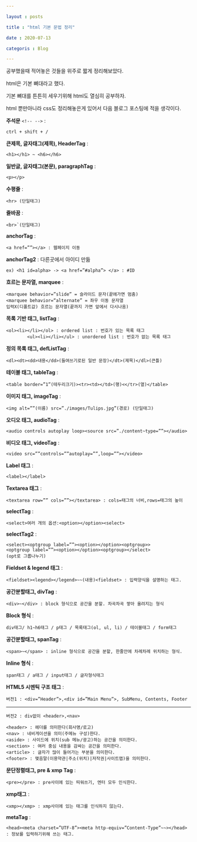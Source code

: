 ```yaml
---

layout : posts

title : "html 기본 문법 정리"

date : 2020-07-13

categoris : Blog

---
```


공부했을때 적어놓은 것들을 위주로 짧게 정리해보았다.

html은 기본 뼈대라고 했다.

기본 뼈대를 튼튼히 세우기위해 html도 열심히 공부하자.

html 뿐만아니라 css도 정리해놓은게 있어서 다음 블로그 포스팅에 적을 생각이다.


**주석문** `<!-- -->` :

	ctrl + shift + /

**큰제목, 글자태그(제목), HeaderTag** :

	<h1></h1> ~ <h6></h6>

**일반글, 글자태그(본문), paragraphTag** :

	<p></p>

**수평줄** :

	<hr> (단일태그)

**줄바꿈** :

	<br>`(단일태그)

**anchorTag** :

	<a href=””></a> : 웹페이지 이동

**anchorTag2** : 다른곳에서 아이디 만듦

	ex) <h1 id=alpha> -> <a href=”#alpha”> </a> : #ID

**흐르는 문자열, marquee** :

	<marquee behavior=”slide” = 슬라이드 문자(끝에가면 멈춤)
	<marquee behavior=“alternate” = 좌우 이동 문자열
	입력X(디폴트값) 흐르는 문자열(끝까지 가면 앞에서 다시나옴)
**목록 기반 태그, listTag** : 	

	<ol><li></li></ol> : ordered list : 번호가 있는 목록 태그
			<ul><li></li></ul> : unordered list : 번호가 없는 목록 태그

**정의 목록 태그, defListTag** :

	<dl><dt><dd>내용</dd>(들여쓰기로된 일반 문장)</dt>(제목)</dl>(큰틀)

**테이블 태그, tableTag** :

	<table border=”1”(테두리크기)><tr><td></td>(행)<</tr>(열)</table>

**이미지 태그, imageTag** :

	<img alt=””(이름) src=”./images/Tulips.jpg”(경로) (단일태그)

**오디오 태그, audioTag** :

	<audio controls autoplay loop><source src=”./content~type=””></audio>

**비디오 태그, videoTag** :

	<video src=””controls=””autoplay=””,loop=””></video>

**Label 태그** :

	<label></label>

**Textarea 태그** :

	<textarea row=”” cols=””></textarea> : cols=태그의 너비,rows=태그의 높이

**selectTag** :

	<select>여러 개의 옵션:<option></option><select>

**selectTag2** :

	<select><optgroup label=””><option></option><optgroup>>
	<optgroup label=””><option></option><optgroup></select>
	(opt로 그룹나누기)

**Fieldset & legend 태그** :

	<fieldset><legend></legend>~~(내용)<fieldset> : 입력양식을 설명하는 태그.

**공간분할태그, divTag** :

	<div>~</div> : block 형식으로 공간을 분할. 차곡차곡 쌓아 올려지는 형식

**Block 형식** :

	div태그/ h1~h6태그 / p태그 / 목록태그(ol, ul, li) / 테이블태그 / form태그

**공간분할태그, spanTag** :

	<span>~</span> : inline 형식으로 공간을 분할, 한줄안에 차례차례 위치하는 형식.

**Inline 형식** :

	span태그 / a태그 / input태그 / 글자형식태그

**HTML5 시멘틱 구조 태그** :  


	버전1 : <div=”Header”>,<div id=”Main Menu”>, SubMenu, Contents, Footer


<hr>

	버전2 : div없이 <header>,<nav>

	<header> : 헤더를 의미한다(회사명/로고)
	<nav> : 네비게이션을 의미(주메뉴 구성)한다.
	<aside> : 사이드에 위치(sub 메뉴/광고)하는 공간을 의미한다.
	<section> : 여러 중심 내용을 감싸는 공간을 의미한다.
	<article> : 글자가 많이 들어가는 부분을 의미한다.
	<footer> : 맺음말(이용약관|주소(위치)|저작권|사이트맵)을 의미한다.


**문단정렬태그, pre & xmp Tag**  :

	<pre></pre> : pre사이에 있는 띄워쓰기, 엔터 모두 인식한다.

**xmp태그** :

	<xmp></xmp> : xmp사이에 있는 태그를 인식하지 않는다.

**metaTag** :

	<head><meta charset=”UTF-8”><meta http-equiv=”Content-Type”~~></head>
	: 정보를 입력하기위해 쓰는 태그.
